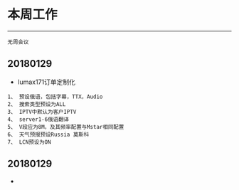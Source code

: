 # 本周工作  
***
`无周会议`  
## 20180129	 
- lumax171订单定制化  
```
1、 预设俄语，包括字幕，TTX，Audio 
2、 搜索类型预设为ALL 
3、 IPTV中默认为客户IPTV 
4、 server1-6俄语翻译 
5、 V段应为8M，及其频率配置与Mstar相同配置 
6、 天气预报预设Russia 莫斯科 
7、 LCN预设为ON 
```    
## 20180129 
- 

